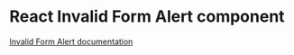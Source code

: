 <!-- @license CC0-1.0 -->

# React Invalid Form Alert component

[Invalid Form Alert documentation](../../../css/src/components/invalid-form-alert/README.md)
